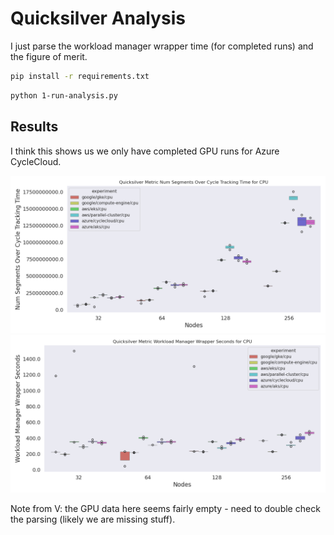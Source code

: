 # Quicksilver Analysis

I just parse the workload manager wrapper time (for completed runs) and the figure of merit.

```bash
pip install -r requirements.txt
```

```bash
python 1-run-analysis.py
```

## Results

I think this shows us we only have completed GPU runs for Azure CycleCloud.

![data/img/quicksilver-num_segments_over_cycle_tracking_time-cpu.png](data/img/quicksilver-num_segments_over_cycle_tracking_time-cpu.png)
![data/img/quicksilver-workload_manager_wrapper_seconds-cpu.png](data/img/quicksilver-workload_manager_wrapper_seconds-cpu.png)

Note from V: the GPU data here seems fairly empty - need to double check the parsing (likely we are missing stuff).
